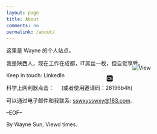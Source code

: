 ```yaml
---
layout: page
title: About
comments: no
permalink: /about/
---
```


这里是 Wayne 的个人站点。


我是陕西人，现在工作在成都，IT屌丝一枚，但自觉享受。

Keep in touch: LinkedIn <a href="http://www.linkedin.com/in/dbarobin" target="_blank"><img src="https://dbarobin.com/images/linkedin_btn_profile_greytxt_80x15.gif" alt="View Robin Wen's profile on LinkedIn" style="border: 0px;height: 15px;width: 80px;position: absolute;margin-left: 180px;margin-top: -20px;vertical-align: baseline;"/></a>

科学上网利器点击：<a href="http://itxs.co/s/28196b4h" target="_blank"><img src="/images/itxs_16x16.png" alt="科学上网必备利器，土行孙，值得拥有" style="border: 0px;height: 16px;width: 16px;position: absolute;margin-left: 140px;margin-top: -22px;vertical-align: baseline;"/></a> &nbsp;&nbsp;&nbsp;&nbsp;(或者使用邀请码：28196b4h)

可以通过电子邮件和我联系: sswxysswxy@163.com.

–EOF–

<p class="post-meta">
   <span id="busuanzi_container_page_pv">
      By Wayne Sun, Viewd <span id="busuanzi_value_page_pv"></span> times.
   </span>
</p>
